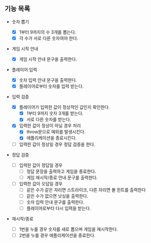 ## 기능 목록

- 숫자 뽑기

  - [x] 1부터 9까지의 수 3개를 뽑는다.
  - [x] 각 수가 서로 다른 숫자여야 한다.

- 게임 시작 안내

  - [x] 게임 시작 안내 문구을 출력한다.

- 플레이어 입력

  - [x] 숫자 입력 안내 문구을 출력한다.
  - [x] 플레이어로부터 숫자를 입력 받는다.

- 입력 검증

  - [x] 플레이어가 입력한 값이 정상적인 값인지 확인한다.
    - [x] 1부터 9까지 숫자 3개를 받는다.
    - [x] 서로 다른 숫자를 받는다.
  - [x] 입력한 값이 정상이 아닐 경우 처리
    - [x] throw문으로 예외를 발생시킨다.
    - [x] 애플리케이션을 종료시킨다.
  - [ ] 입력한 값이 정상일 경우 정답 검증을 한다.

- 정답 검증

  - [ ] 입력한 값이 정답일 경우
    - [ ] 정답 문장을 출력하고 게임을 종료한다.
    - [ ] 게임 재시작/종료 안내 문구를 출력한다.
  - [ ] 입력한 값이 오답일 경우
    - [ ] 같은 수가 같은 자리면 스트라이크, 다른 자리면 볼 힌트를 출력한다
    - [ ] 같은 수가 없으면 낫싱을 출력한다.
    - [ ] 숫자 입력 안내 문구를 출력한다.
    - [ ] 플레이어로부터 다시 입력을 받는다.

- 재시작/종료
  - [ ] 1번을 누를 경우 숫자를 새로 뽑으며 게임을 재시작한다.
  - [ ] 2번을 누를 경우 애플리케이션을 종료한다.
